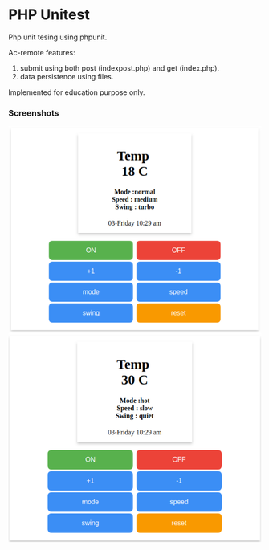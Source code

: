 # PHP Unitest
Php unit tesing using phpunit.

Ac-remote features:
   1. submit using both post (indexpost.php) and get (index.php).
   2. data persistence using files.

Implemented for education purpose only.   
  ### Screenshots
![Screenshot](1.png)
![Screenshot](2.png)
